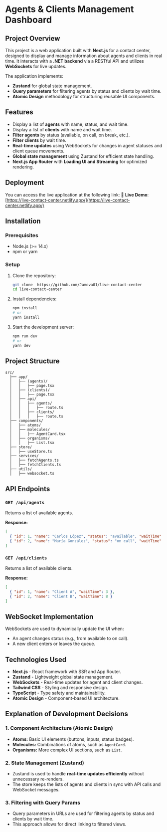 # Agents & Clients Management Dashboard

## Project Overview

This project is a web application built with **Next.js** for a contact center, designed to display and manage information about agents and clients in real time. It interacts with a **.NET backend** via a RESTful API and utilizes **WebSockets** for live updates.

The application implements:

- **Zustand** for global state management.
- **Query parameters** for filtering agents by status and clients by wait time.
- **Atomic Design** methodology for structuring reusable UI components.

## Features

- Display a list of **agents** with name, status, and wait time.
- Display a list of **clients** with name and wait time.
- **Filter agents** by status (available, on call, on break, etc.).
- **Filter clients** by wait time.
- **Real-time updates** using WebSockets for changes in agent statuses and client queue movements.
- **Global state management** using Zustand for efficient state handling.
- **Next.js App Router** with **Loading UI and Streaming** for optimized rendering.

## Deployment

You can access the live application at the following link:
🔗 **Live Demo**: [https://live-contact-center.netlify.app/](https://live-contact-center.netlify.app/)

## Installation

### Prerequisites

- Node.js (>= 14.x)
- npm or yarn

### Setup

1. Clone the repository:
   ```sh
   git clone  https://github.com/Jamova01/live-contact-center
   cd live-contact-center
   ```
2. Install dependencies:
   ```sh
   npm install
   # or
   yarn install
   ```
3. Start the development server:
   ```sh
   npm run dev
   # or
   yarn dev
   ```

## Project Structure

```
src/
  ├── app/
  │   ├── (agents)/
  │   │   ├── page.tsx
  │   ├── (clients)/
  │   │   ├── page.tsx
  │   ├── api/
  │   │   ├── agents/
  │   │   │   ├── route.ts
  │   │   ├── clients/
  │   │   │   ├── route.ts
  ├── components/
  │   ├── atoms/
  │   ├── molecules/
  │   │   ├── AgentCard.tsx
  │   ├── organisms/
  │   │   ├── List.tsx
  ├── store/
  │   ├── useStore.ts
  ├── services/
  │   ├── fetchAgents.ts
  │   ├── fetchClients.ts
  ├── utils/
  │   ├── websocket.ts
```

## API Endpoints

### `GET /api/agents`

Returns a list of available agents.

**Response:**

```json
[
  { "id": 1, "name": "Carlos López", "status": "available", "waitTime": 0 },
  { "id": 2, "name": "María González", "status": "on call", "waitTime": 120 }
]
```

### `GET /api/clients`

Returns a list of available clients.

**Response:**

```json
[
  { "id": 1, "name": "Client A", "waitTime": 3 },
  { "id": 2, "name": "Client B", "waitTime": 8 }
]
```

## WebSocket Implementation

WebSockets are used to dynamically update the UI when:

- An agent changes status (e.g., from available to on call).
- A new client enters or leaves the queue.

## Technologies Used

- **Next.js** - React framework with SSR and App Router.
- **Zustand** - Lightweight global state management.
- **WebSockets** - Real-time updates for agent and client changes.
- **Tailwind CSS** - Styling and responsive design.
- **TypeScript** - Type safety and maintainability.
- **Atomic Design** - Component-based UI architecture.

## Explanation of Development Decisions

### 1. **Component Architecture (Atomic Design)**

- **Atoms:** Basic UI elements (buttons, inputs, status badges).
- **Molecules:** Combinations of atoms, such as `AgentCard`.
- **Organisms:** More complex UI sections, such as `List`.

### 2. **State Management (Zustand)**

- Zustand is used to handle **real-time updates efficiently** without unnecessary re-renders.
- The store keeps the lists of agents and clients in sync with API calls and WebSocket messages.

### 3. **Filtering with Query Params**

- Query parameters in URLs are used for filtering agents by status and clients by wait time.
- This approach allows for direct linking to filtered views.
